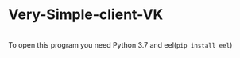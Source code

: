 # Very-Simple-client-VK
<br>To open this program you need Python 3.7 and eel(```pip install eel```)</br>

